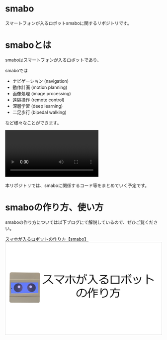 # smabo
スマートフォンが入るロボットsmaboに関するリポジトリです。



# smaboとは
smaboはスマートフォンが入るロボットであり、

smaboでは
- ナビゲーション (navigation)
- 動作計画 (motion planning)
- 画像処理 (image processing)
- 遠隔操作 (remote control)
- 深層学習 (deep learning)
- 二足歩行 (bipedal walking)

など様々なことができます。

<video src="./movie/smabo_example.mp4" controls title="Title"></video>

本リポジトリでは、smaboに関係するコード等をまとめていく予定です。

# smaboの作り方、使い方
smaboの作り方については以下ブログにて解説しているので、ぜひご覧ください。

[スマホが入るロボットの作り方【smabo】](https://akinami3.com/smabo_summary#block-e64813f813454fb0a32df70ab081e149)
![Alt text](./image/smabo_site_img.png)
